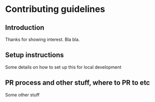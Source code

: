 # Contributing guidelines

## Introduction

Thanks for showing interest. Bla bla.

## Setup instructions

Some details on how to set up this for local development

## PR process and other stuff, where to PR to etc

Some other stuff
